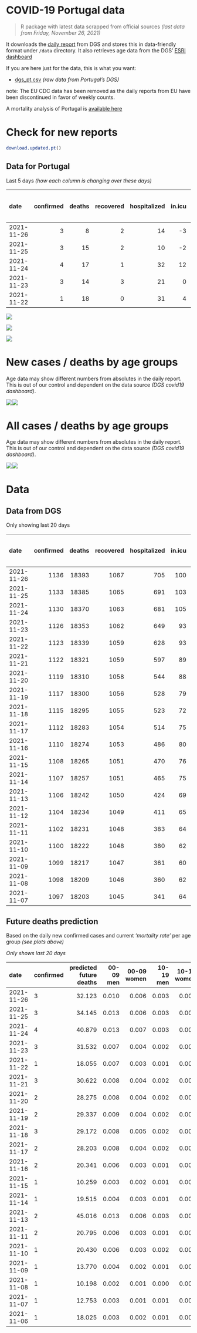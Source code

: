 COVID-19 Portugal data
================

> R package with latest data scrapped from official sources *(last data
> from Friday, November 26, 2021)*

It downloads the [daily
report](https://covid19.min-saude.pt/relatorio-de-situacao/) from DGS
and stores this in data-friendly format under `/data` directory. It also
retrieves age data from the DGS’ [ESRI
dashboard](https://covid19.min-saude.pt/ponto-de-situacao-atual-em-portugal/)

If you are here just for the data, this is what you want:

-   [dgs\_pt.csv](raw/master/data/dgs_pt.csv) *(raw data from Portugal’s
    DGS)*

note: The EU CDC data has been removed as the daily reports from EU have
been discontinued in favor of weekly counts.

A mortality analysis of Portugal is [available
here](https://averissimo.github.io/covid19-analysis/mortality.html)

# Check for new reports

``` r
download.updated.pt()
```

## Data for Portugal

Last 5 days *(how each column is changing over these days)*

| date       | confirmed | deaths | recovered | hospitalized | in.icu | first vaccine | second vaccine | confirmed m 00-09 | confirmed w 00-09 | confirmed m 10-19 | confirmed w 10-19 | confirmed m 20-29 | confirmed w 20-29 | confirmed m 30-39 | confirmed w 30-39 | confirmed m 40-49 | confirmed w 40-49 | confirmed m 50-59 | confirmed w 50-59 | confirmed m 60-69 | confirmed w 60-69 | confirmed m 70-79 | confirmed w 70-79 | confirmed m 80+ | confirmed w 80+ | death m 00-09 | death w 00-09 | death m 10-19 | death w 10-19 | death m 20-29 | death w 20-29 | death m 30-39 | death w 30-39 | death m 40-49 | death w 40-49 | death m 50-59 | death w 50-59 | death m 60-69 | death w 60-69 | death m 70-79 | death w 70-79 | death m 80+ | death w 80+ |
|:-----------|----------:|-------:|----------:|-------------:|-------:|--------------:|---------------:|------------------:|------------------:|------------------:|------------------:|------------------:|------------------:|------------------:|------------------:|------------------:|------------------:|------------------:|------------------:|------------------:|------------------:|------------------:|------------------:|----------------:|----------------:|--------------:|--------------:|--------------:|--------------:|--------------:|--------------:|--------------:|--------------:|--------------:|--------------:|--------------:|--------------:|--------------:|--------------:|--------------:|--------------:|------------:|------------:|
| 2021-11-26 |         3 |      8 |         2 |           14 |     -3 |            NA |             NA |               193 |               225 |               198 |               148 |               263 |               180 |               215 |               219 |               254 |               273 |               189 |               202 |               161 |               188 |                95 |               112 |              29 |              54 |             0 |             0 |             0 |             0 |             0 |             0 |             0 |             0 |             0 |             0 |             0 |             0 |             0 |             0 |             2 |             0 |           4 |           2 |
| 2021-11-25 |         3 |     15 |         2 |           10 |     -2 |            NA |             NA |               240 |               217 |               161 |               162 |               260 |               153 |               202 |               201 |               214 |               273 |               170 |               202 |               184 |               184 |               101 |               137 |              30 |              54 |             0 |             0 |             0 |             0 |             0 |             0 |             0 |             0 |             0 |             0 |             0 |             0 |             0 |             0 |             4 |             4 |           4 |           3 |
| 2021-11-24 |         4 |     17 |         1 |           32 |     12 |            NA |             NA |               245 |               240 |               202 |               194 |               288 |               202 |               236 |               252 |               287 |               358 |               231 |               277 |               187 |               215 |               111 |               137 |              42 |              74 |             0 |             0 |             0 |             0 |             0 |             0 |             0 |             0 |             0 |             0 |             0 |             0 |             3 |             0 |             2 |             2 |           3 |           7 |
| 2021-11-23 |         3 |     14 |         3 |           21 |      0 |            NA |             NA |               131 |               155 |               118 |               108 |               191 |               123 |               169 |               179 |               201 |               247 |               179 |               199 |               136 |               134 |                99 |               102 |              37 |              47 |             0 |             0 |             0 |             0 |             0 |             0 |             0 |             0 |             0 |             0 |             1 |             0 |             1 |             1 |             3 |             4 |           2 |           2 |
| 2021-11-22 |         1 |     18 |         0 |           31 |      4 |            NA |             NA |               131 |               110 |                86 |                86 |               100 |                77 |                82 |                86 |               119 |               131 |                91 |                94 |                60 |                71 |                48 |                39 |              25 |              37 |             0 |             0 |             0 |             0 |             0 |             0 |             0 |             0 |             1 |             0 |             3 |             0 |             0 |             1 |             1 |             1 |           4 |           7 |

![](README_files/figure-gfm/totals-1.svg)<!-- -->

![](README_files/figure-gfm/differential-1.svg)<!-- -->

![](README_files/figure-gfm/differential_7days-1.svg)<!-- -->

# New cases / deaths by age groups

Age data may show different numbers from absolutes in the daily report.
This is out of our control and dependent on the data source *(DGS
covid19 dashboard)*.

![](README_files/figure-gfm/new_cases_deaths-1.svg)<!-- -->![](README_files/figure-gfm/new_cases_deaths-2.svg)<!-- -->

# All cases / deaths by age groups

Age data may show different numbers from absolutes in the daily report.
This is out of our control and dependent on the data source *(DGS
covid19 dashboard)*.

![](README_files/figure-gfm/total_cases_deaths-1.svg)<!-- -->![](README_files/figure-gfm/total_cases_deaths-2.svg)<!-- -->

# Data

## Data from DGS

Only showing last 20 days

| date       | confirmed | deaths | recovered | hospitalized | in.icu | confirmed m 00-09 | confirmed w 00-09 | confirmed m 10-19 | confirmed w 10-19 | confirmed m 20-29 | confirmed w 20-29 | confirmed m 30-39 | confirmed w 30-39 | confirmed m 40-49 | confirmed w 40-49 | confirmed m 50-59 | confirmed w 50-59 | confirmed m 60-69 | confirmed w 60-69 | confirmed m 70-79 | confirmed w 70-79 | confirmed m 80+ | confirmed w 80+ | death m 00-09 | death w 00-09 | death m 10-19 | death w 10-19 | death m 20-29 | death w 20-29 | death m 30-39 | death w 30-39 | death m 40-49 | death w 40-49 | death m 50-59 | death w 50-59 | death m 60-69 | death w 60-69 | death m 70-79 | death w 70-79 | death m 80+ | death w 80+ | first vaccine | second vaccine |
|:-----------|----------:|-------:|----------:|-------------:|-------:|------------------:|------------------:|------------------:|------------------:|------------------:|------------------:|------------------:|------------------:|------------------:|------------------:|------------------:|------------------:|------------------:|------------------:|------------------:|------------------:|----------------:|----------------:|--------------:|--------------:|--------------:|--------------:|--------------:|--------------:|--------------:|--------------:|--------------:|--------------:|--------------:|--------------:|--------------:|--------------:|--------------:|--------------:|------------:|------------:|--------------:|---------------:|
| 2021-11-26 |      1136 |  18393 |      1067 |          705 |    100 |             37805 |             36465 |             60862 |             60541 |             90604 |             93044 |             78735 |             88016 |             81768 |            100296 |             68548 |             85778 |             50335 |             55387 |             32189 |             36160 |           26567 |           52562 |             2 |             1 |             1 |             1 |             8 |             5 |            27 |            20 |           113 |            72 |           371 |           158 |          1157 |           519 |          2453 |          1494 |        5499 |        6492 |            NA |             NA |
| 2021-11-25 |      1133 |  18385 |      1065 |          691 |    103 |             37612 |             36240 |             60664 |             60393 |             90341 |             92864 |             78520 |             87797 |             81514 |            100023 |             68359 |             85576 |             50174 |             55199 |             32094 |             36048 |           26538 |           52508 |             2 |             1 |             1 |             1 |             8 |             5 |            27 |            20 |           113 |            72 |           371 |           158 |          1157 |           519 |          2451 |          1494 |        5495 |        6490 |            NA |             NA |
| 2021-11-24 |      1130 |  18370 |      1063 |          681 |    105 |             37372 |             36023 |             60503 |             60231 |             90081 |             92711 |             78318 |             87596 |             81300 |             99750 |             68189 |             85374 |             49990 |             55015 |             31993 |             35911 |           26508 |           52454 |             2 |             1 |             1 |             1 |             8 |             5 |            27 |            20 |           113 |            72 |           371 |           158 |          1157 |           519 |          2447 |          1490 |        5491 |        6487 |            NA |             NA |
| 2021-11-23 |      1126 |  18353 |      1062 |          649 |     93 |             37127 |             35783 |             60301 |             60037 |             89793 |             92509 |             78082 |             87344 |             81013 |             99392 |             67958 |             85097 |             49803 |             54800 |             31882 |             35774 |           26466 |           52380 |             2 |             1 |             1 |             1 |             8 |             5 |            27 |            20 |           113 |            72 |           371 |           158 |          1154 |           519 |          2445 |          1488 |        5488 |        6480 |            NA |             NA |
| 2021-11-22 |      1123 |  18339 |      1059 |          628 |     93 |             36996 |             35628 |             60183 |             59929 |             89602 |             92386 |             77913 |             87165 |             80812 |             99145 |             67779 |             84898 |             49667 |             54666 |             31783 |             35672 |           26429 |           52333 |             2 |             1 |             1 |             1 |             8 |             5 |            27 |            20 |           113 |            72 |           370 |           158 |          1153 |           518 |          2442 |          1484 |        5486 |        6478 |            NA |             NA |
| 2021-11-21 |      1122 |  18321 |      1059 |          597 |     89 |             36865 |             35518 |             60097 |             59843 |             89502 |             92309 |             77831 |             87079 |             80693 |             99014 |             67688 |             84804 |             49607 |             54595 |             31735 |             35633 |           26404 |           52296 |             2 |             1 |             1 |             1 |             8 |             5 |            27 |            20 |           112 |            72 |           367 |           158 |          1153 |           517 |          2441 |          1483 |        5482 |        6471 |            NA |             NA |
| 2021-11-20 |      1119 |  18310 |      1058 |          544 |     88 |             36707 |             35359 |             59953 |             59737 |             89338 |             92169 |             77664 |             86926 |             80488 |             98810 |             67534 |             84652 |             49466 |             54429 |             31644 |             35517 |           26375 |           52244 |             2 |             1 |             1 |             1 |             8 |             5 |            27 |            20 |           112 |            72 |           366 |           158 |          1151 |           517 |          2441 |          1482 |        5479 |        6467 |            NA |             NA |
| 2021-11-19 |      1117 |  18300 |      1056 |          528 |     79 |             36554 |             35226 |             59803 |             59638 |             89148 |             92032 |             77505 |             86784 |             80307 |             98603 |             67417 |             84504 |             49375 |             54276 |             31544 |             35420 |           26343 |           52203 |             2 |             1 |             1 |             1 |             8 |             5 |            27 |            20 |           112 |            72 |           366 |           158 |          1151 |           516 |          2439 |          1481 |        5476 |        6464 |            NA |             NA |
| 2021-11-18 |      1115 |  18295 |      1055 |          523 |     72 |             36385 |             35069 |             59691 |             59549 |             88968 |             91862 |             77341 |             86629 |             80120 |             98396 |             67277 |             84358 |             49283 |             54151 |             31452 |             35312 |           26304 |           52163 |             2 |             1 |             1 |             1 |             8 |             5 |            27 |            20 |           112 |            72 |           366 |           158 |          1151 |           516 |          2437 |          1481 |        5474 |        6463 |            NA |             NA |
| 2021-11-17 |      1112 |  18283 |      1054 |          514 |     75 |             36229 |             34901 |             59575 |             59444 |             88791 |             91748 |             77189 |             86444 |             79961 |             98182 |             67139 |             84186 |             49159 |             54019 |             31351 |             35195 |           26276 |           52121 |             2 |             1 |             1 |             1 |             8 |             5 |            27 |            20 |           112 |            72 |           366 |           158 |          1150 |           516 |          2437 |          1478 |        5471 |        6458 |            NA |             NA |
| 2021-11-16 |      1110 |  18274 |      1053 |          486 |     80 |             36070 |             34759 |             59427 |             59354 |             88583 |             91596 |             77005 |             86255 |             79767 |             97977 |             66977 |             83993 |             49052 |             53885 |             31264 |             35103 |           26246 |           52072 |             2 |             1 |             1 |             1 |             8 |             5 |            27 |            20 |           112 |            72 |           366 |           158 |          1149 |           516 |          2435 |          1476 |        5471 |        6454 |            NA |             NA |
| 2021-11-15 |      1108 |  18265 |      1051 |          470 |     76 |             35962 |             34648 |             59336 |             59291 |             88455 |             91497 |             76882 |             86135 |             79640 |             97830 |             66886 |             83888 |             48982 |             53775 |             31198 |             35026 |           26222 |           52044 |             2 |             1 |             1 |             1 |             8 |             5 |            27 |            20 |           112 |            72 |           366 |           158 |          1149 |           514 |          2434 |          1476 |        5470 |        6449 |            NA |             NA |
| 2021-11-14 |      1107 |  18257 |      1051 |          465 |     75 |             35900 |             34589 |             59287 |             59258 |             88369 |             91436 |             76802 |             86079 |             79559 |             97745 |             66831 |             83811 |             48937 |             53720 |             31163 |             34994 |           26209 |           52033 |             2 |             1 |             1 |             1 |             8 |             5 |            27 |            20 |           112 |            72 |           366 |           158 |          1149 |           514 |          2432 |          1476 |        5468 |        6445 |            NA |             NA |
| 2021-11-13 |      1106 |  18242 |      1050 |          424 |     69 |             35815 |             34497 |             59211 |             59184 |             88247 |             91358 |             76710 |             85953 |             79445 |             97634 |             66732 |             83714 |             48859 |             53650 |             31113 |             34944 |           26188 |           51986 |             2 |             1 |             1 |             1 |             8 |             5 |            27 |            20 |           112 |            72 |           366 |           158 |          1146 |           513 |          2431 |          1474 |        5462 |        6443 |            NA |             NA |
| 2021-11-12 |      1104 |  18234 |      1049 |          411 |     65 |                NA |                NA |                NA |                NA |                NA |                NA |                NA |                NA |                NA |                NA |                NA |                NA |                NA |                NA |                NA |                NA |              NA |              NA |            NA |            NA |            NA |            NA |            NA |            NA |            NA |            NA |            NA |            NA |            NA |            NA |            NA |            NA |            NA |            NA |          NA |          NA |            NA |             NA |
| 2021-11-11 |      1102 |  18231 |      1048 |          383 |     64 |             35574 |             34265 |             59039 |             59014 |             87946 |             91156 |             76482 |             85722 |             79198 |             97339 |             66503 |             83479 |             48694 |             53441 |             30980 |             34820 |           26138 |           51895 |             2 |             1 |             1 |             1 |             8 |             5 |            27 |            20 |           112 |            72 |           366 |           157 |          1146 |           512 |          2431 |          1473 |        5460 |        6437 |            NA |             NA |
| 2021-11-10 |      1100 |  18222 |      1048 |          380 |     62 |             35464 |             34159 |             58964 |             58954 |             87827 |             91070 |             76392 |             85612 |             79091 |             97217 |             66427 |             83390 |             48636 |             53353 |             30919 |             34766 |           26107 |           51859 |             2 |             1 |             1 |             1 |             8 |             5 |            27 |            20 |           112 |            72 |           366 |           157 |          1146 |           511 |          2430 |          1471 |        5458 |        6434 |            NA |             NA |
| 2021-11-09 |      1099 |  18217 |      1047 |          361 |     60 |             35360 |             34044 |             58864 |             58879 |             87686 |             90975 |             76277 |             85485 |             78990 |             97061 |             66353 |             83283 |             48544 |             53274 |             30872 |             34705 |           26083 |           51814 |             2 |             1 |             1 |             1 |             8 |             5 |            27 |            20 |           112 |            72 |           366 |           157 |          1146 |           511 |          2430 |          1470 |        5457 |        6431 |            NA |             NA |
| 2021-11-08 |      1098 |  18209 |      1046 |          360 |     62 |             35288 |             33974 |             58809 |             58831 |             87563 |             90888 |             76202 |             85391 |             78905 |             96965 |             66279 |             83214 |             48496 |             53210 |             30821 |             34673 |           26065 |           51795 |             2 |             1 |             1 |             1 |             8 |             5 |            27 |            20 |           112 |            72 |           366 |           157 |          1145 |           511 |          2430 |          1470 |        5454 |        6427 |            NA |             NA |
| 2021-11-07 |      1097 |  18203 |      1045 |          341 |     64 |             35259 |             33941 |             58784 |             58808 |             87513 |             90856 |             76165 |             85352 |             78859 |             96932 |             66255 |             83179 |             48465 |             53172 |             30792 |             34647 |           26052 |           51772 |             2 |             1 |             1 |             1 |             8 |             5 |            27 |            20 |           112 |            72 |           366 |           157 |          1144 |           511 |          2429 |          1470 |        5454 |        6423 |            NA |             NA |

## Future deaths prediction

Based on the daily new confirmed cases and current *‘mortality rate’*
per age group *(see plots above)*

*Only shows last 20 days*

| date       | confirmed | predicted future deaths | 00-09 men | 00-09 women | 10-19 men | 10-19 women | 20-29 men | 20-29 women | 30-39 men | 30-39 women | 40-49 men | 40-49 women | 50-59 men | 50-59 women | 60-69 men | 60-69 women | 70-79 men | 70-79 women | 80+ men | 80+ women |
|:-----------|:----------|------------------------:|----------:|------------:|----------:|------------:|----------:|------------:|----------:|------------:|----------:|------------:|----------:|------------:|----------:|------------:|----------:|------------:|--------:|----------:|
| 2021-11-26 | 3         |                  32.123 |     0.010 |       0.006 |     0.003 |       0.002 |     0.023 |       0.010 |     0.074 |       0.050 |     0.351 |       0.196 |     1.023 |       0.372 |     3.701 |       1.762 |     7.240 |       4.627 |   6.003 |     6.670 |
| 2021-11-25 | 3         |                  34.145 |     0.013 |       0.006 |     0.003 |       0.003 |     0.023 |       0.008 |     0.069 |       0.046 |     0.296 |       0.196 |     0.920 |       0.372 |     4.229 |       1.724 |     7.697 |       5.660 |   6.210 |     6.670 |
| 2021-11-24 | 4         |                  40.879 |     0.013 |       0.007 |     0.003 |       0.003 |     0.025 |       0.011 |     0.081 |       0.057 |     0.397 |       0.257 |     1.250 |       0.510 |     4.298 |       2.015 |     8.459 |       5.660 |   8.693 |     9.140 |
| 2021-11-23 | 3         |                  31.532 |     0.007 |       0.004 |     0.002 |       0.002 |     0.017 |       0.007 |     0.058 |       0.041 |     0.278 |       0.177 |     0.969 |       0.367 |     3.126 |       1.256 |     7.544 |       4.214 |   7.658 |     5.805 |
| 2021-11-22 | 1         |                  18.055 |     0.007 |       0.003 |     0.001 |       0.001 |     0.009 |       0.004 |     0.028 |       0.020 |     0.164 |       0.094 |     0.493 |       0.173 |     1.379 |       0.665 |     3.658 |       1.611 |   5.175 |     4.570 |
| 2021-11-21 | 3         |                  30.622 |     0.008 |       0.004 |     0.002 |       0.002 |     0.014 |       0.008 |     0.057 |       0.035 |     0.283 |       0.146 |     0.833 |       0.280 |     3.241 |       1.555 |     6.935 |       4.793 |   6.003 |     6.423 |
| 2021-11-20 | 2         |                  28.275 |     0.008 |       0.004 |     0.002 |       0.002 |     0.017 |       0.007 |     0.055 |       0.032 |     0.250 |       0.149 |     0.633 |       0.273 |     2.092 |       1.434 |     7.621 |       4.008 |   6.624 |     5.064 |
| 2021-11-19 | 2         |                  29.337 |     0.009 |       0.004 |     0.002 |       0.001 |     0.016 |       0.009 |     0.056 |       0.035 |     0.258 |       0.149 |     0.758 |       0.269 |     2.115 |       1.171 |     7.011 |       4.462 |   8.072 |     4.940 |
| 2021-11-18 | 3         |                  29.172 |     0.008 |       0.005 |     0.002 |       0.002 |     0.016 |       0.006 |     0.052 |       0.042 |     0.220 |       0.154 |     0.747 |       0.317 |     2.850 |       1.237 |     7.697 |       4.834 |   5.796 |     5.187 |
| 2021-11-17 | 2         |                  28.203 |     0.008 |       0.004 |     0.002 |       0.001 |     0.018 |       0.008 |     0.063 |       0.043 |     0.268 |       0.147 |     0.877 |       0.355 |     2.460 |       1.256 |     6.630 |       3.801 |   6.210 |     6.052 |
| 2021-11-16 | 2         |                  20.341 |     0.006 |       0.003 |     0.001 |       0.001 |     0.011 |       0.005 |     0.042 |       0.027 |     0.176 |       0.106 |     0.493 |       0.193 |     1.609 |       1.031 |     5.030 |       3.181 |   4.968 |     3.458 |
| 2021-11-15 | 1         |                  10.259 |     0.003 |       0.002 |     0.001 |       0.001 |     0.008 |       0.003 |     0.027 |       0.013 |     0.112 |       0.061 |     0.298 |       0.142 |     1.034 |       0.515 |     2.667 |       1.322 |   2.691 |     1.359 |
| 2021-11-14 | 1         |                  19.515 |     0.004 |       0.003 |     0.001 |       0.001 |     0.011 |       0.004 |     0.032 |       0.029 |     0.158 |       0.080 |     0.536 |       0.179 |     1.793 |       0.656 |     3.810 |       2.066 |   4.347 |     5.805 |
| 2021-11-13 | 2         |                  45.016 |     0.013 |       0.006 |     0.003 |       0.003 |     0.027 |       0.011 |     0.078 |       0.052 |     0.341 |       0.212 |     1.239 |       0.433 |     3.793 |       1.958 |    10.135 |       5.123 |  10.349 |    11.240 |
| 2021-11-11 | 2         |                  20.795 |     0.006 |       0.003 |     0.001 |       0.001 |     0.011 |       0.005 |     0.031 |       0.025 |     0.148 |       0.088 |     0.411 |       0.164 |     1.333 |       0.825 |     4.649 |       2.231 |   6.417 |     4.446 |
| 2021-11-10 | 1         |                  20.430 |     0.006 |       0.003 |     0.002 |       0.001 |     0.012 |       0.005 |     0.039 |       0.029 |     0.140 |       0.112 |     0.401 |       0.197 |     2.115 |       0.740 |     3.582 |       2.520 |   4.968 |     5.558 |
| 2021-11-09 | 1         |                  13.770 |     0.004 |       0.002 |     0.001 |       0.001 |     0.011 |       0.005 |     0.026 |       0.021 |     0.117 |       0.069 |     0.401 |       0.127 |     1.103 |       0.600 |     3.887 |       1.322 |   3.726 |     2.347 |
| 2021-11-08 | 1         |                  10.198 |     0.002 |       0.001 |     0.000 |       0.000 |     0.004 |       0.002 |     0.013 |       0.009 |     0.064 |       0.024 |     0.130 |       0.064 |     0.713 |       0.356 |     2.210 |       1.074 |   2.691 |     2.841 |
| 2021-11-07 | 1         |                  12.753 |     0.003 |       0.001 |     0.001 |       0.001 |     0.009 |       0.003 |     0.024 |       0.013 |     0.122 |       0.058 |     0.303 |       0.127 |     1.057 |       0.543 |     2.972 |       1.694 |   3.105 |     2.717 |
| 2021-11-06 | 1         |                  18.025 |     0.003 |       0.002 |     0.001 |       0.001 |     0.010 |       0.004 |     0.029 |       0.016 |     0.124 |       0.075 |     0.379 |       0.123 |     1.241 |       0.515 |     2.667 |       1.818 |   4.347 |     6.670 |
